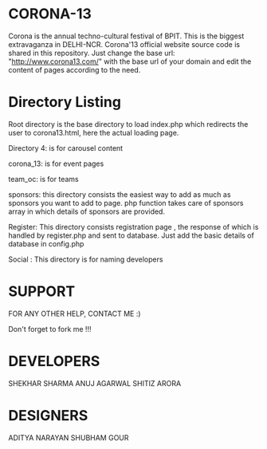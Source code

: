CORONA-13
=========

Corona is the annual techno-cultural festival of BPIT. This is the biggest extravaganza in DELHI-NCR. Corona'13 official website source code is shared in this repository. Just change the base url: "http://www.corona13.com/" with the base url of your domain and edit the content of pages according to the need. 


Directory Listing
=============

Root directory is the base directory to load index.php which redirects the user to corona13.html, here the actual loading page. 

Directory 4: is for carousel content

corona_13: is for event pages

team_oc: is for teams

sponsors: this directory consists the easiest way to add as much as sponsors you want to add to page. php function takes care of sponsors array in which details of sponsors are provided.

Register: This directory consists registration page , the response of which is handled by register.php and sent to database. Just add the basic details of database in config.php

Social : This directory is for naming developers 



SUPPORT
=========
FOR ANY OTHER HELP, CONTACT ME :)

Don't forget to fork me !!!


DEVELOPERS
==========

SHEKHAR SHARMA
ANUJ AGARWAL
SHITIZ ARORA

DESIGNERS
=========

ADITYA NARAYAN
SHUBHAM GOUR
